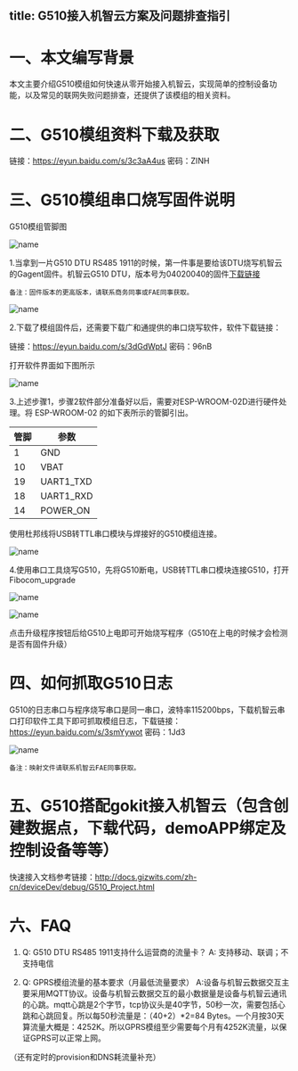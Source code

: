 title: G510接入机智云方案及问题排查指引
---

# 一、本文编写背景

本文主要介绍G510模组如何快速从零开始接入机智云，实现简单的控制设备功能，以及常见的联网失败问题排查，还提供了该模组的相关资料。

# 二、G510模组资料下载及获取

链接：https://eyun.baidu.com/s/3c3aA4us 密码：ZINH

# 三、G510模组串口烧写固件说明

G510模组管脚图

![name](/assets/zh-cn/deviceDev/debug/G510/1.png)

1.当拿到一片G510 DTU RS485 1911的时候，第一件事是要给该DTU烧写机智云的Gagent固件。机智云G510 DTU，版本号为04020040的固件[下载链接](http://goms-1251025085.cosgz.myqcloud.com/GAgent_00FBG510_04020040_201811071942-1542166609513.bin)

`备注：固件版本的更高版本，请联系商务同事或FAE同事获取。`

![name](/assets/zh-cn/deviceDev/debug/G510_DTU_RS485_1911/2.png)

2.下载了模组固件后，还需要下载广和通提供的串口烧写软件，软件下载链接：

链接：https://eyun.baidu.com/s/3dGdWptJ 密码：96nB

打开软件界面如下图所示

![name](/assets/zh-cn/deviceDev/debug/G510_DTU_RS485_1911/3.png)

3.上述步骤1，步骤2软件部分准备好以后，需要对ESP-WROOM-02D进行硬件处理。将 ESP-WROOM-02 的如下表所示的管脚引出。

| 管脚  | 参数 |
| ------------- | ------------- |
| 1  | GND |
| 10  | VBAT  |
| 19  | UART1_TXD  |
| 18  | UART1_RXD  |
| 14  | POWER_ON  |

使用杜邦线将USB转TTL串口模块与焊接好的G510模组连接。

![name](/assets/zh-cn/deviceDev/debug/G510/2.png)

4.使用串口工具烧写G510，先将G510断电，USB转TTL串口模块连接G510，打开Fibocom_upgrade

![name](/assets/zh-cn/deviceDev/debug/G510_DTU_RS485_1911/4.png)

![name](/assets/zh-cn/deviceDev/debug/G510_DTU_RS485_1911/5.png)

点击升级程序按钮后给G510上电即可开始烧写程序（G510在上电的时候才会检测是否有固件升级）

# 四、如何抓取G510日志

G510的日志串口与程序烧写串口是同一串口，波特率115200bps，下载机智云串口打印软件工具下即可抓取模组日志，下载链接：https://eyun.baidu.com/s/3smYywot 密码：1Jd3

![name](/assets/zh-cn/deviceDev/debug/G510_DTU_RS485_1911/6.png)

`备注：映射文件请联系机智云FAE同事获取。`

# 五、G510搭配gokit接入机智云（包含创建数据点，下载代码，demoAPP绑定及控制设备等等）

快速接入文档参考链接：http://docs.gizwits.com/zh-cn/deviceDev/debug/G510_Project.html

# 六、FAQ

1.	Q: G510 DTU RS485 1911支持什么运营商的流量卡？
    	A: 支持移动、联调；不支持电信
    
2.	Q: GPRS模组流量的基本要求（月最低流量要求）
A:设备与机智云数据交互主要采用MQTT协议。设备与机智云数据交互的最小数据量是设备与机智云通讯的心跳。mqtt心跳是2个字节，tcp协议头是40字节，50秒一次，需要包括心跳和心跳回复。所以每50秒流量是：（40+2）*2=84 Bytes。一个月按30天算流量大概是：4252K。所以GPRS模组至少需要每个月有4252K流量，以保证GPRS可以正常上网。

（还有定时的provision和DNS耗流量补充）
